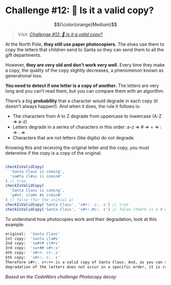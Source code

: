 # Challenge #12: 📸 Is it a valid copy?

$${\color{orange}Medium}$$

>_Visit: [Challenge #12: 📸 Is it a valid copy?](https://adventjs.dev/challenges/2023/12)_

At the North Pole, **they still use paper photocopiers.** The elves use them to
copy the letters that children send to Santa so they can send them to all the
gift departments.

However, **they are very old and don’t work very well.** Every time they make a
copy, the quality of the copy slightly decreases, a phenomenon known as
generational loss.

**You need to detect if one letter is a copy of another.** The letters are very
long and you can’t read them, but you can compare them with an algorithm.

There’s a big **probability** that a character would degrade in each copy
(it doesn't always happen!). And when it does, the rule it follows is:

- The characters from A to Z degrade from uppercase to lowercase (A-Z ⇒ a-z)
- Letters degrade in a series of characters in this order: a-z ⇒ # ⇒ + ⇒ : ⇒ . ⇒
- Characters that are not letters (like digits) do not degrade.

Knowing this and receiving the original letter and the copy, you must determine
if the copy is a copy of the original.

```javascript

checkIsValidCopy(
  'Santa Claus is coming',
  'sa#ta cl#us is comin#'
) // true
checkIsValidCopy(
  'Santa Claus is coming',
  'p#nt: cla#s #s c+min#'
) // false (for the initial p)
checkIsValidCopy('Santa Claus', 's#+:. c:. s') // true
checkIsValidCopy('Santa Claus', 's#+:.#c:. s') // false (there is a # where it should not be)

```

To understand how photocopies work and their degradation, look at this example:

```bash
original:  'Santa Claus'
1st copy:  'santa cla#s'
2nd copy:  'sa#t# cl#+s'
3rd copy:  'sa+## c#+:s'
4th copy:  's#++. c+:.s'
5th copy:  's#+:. c:. s'
Therefore s#+:. c+:++ is a valid copy of Santa Claus. And, as you can see, the 
degradation of the letters does not occur in a specific order, it is random.

```

_Based on the CodeWars challenge Photocopy decay_
